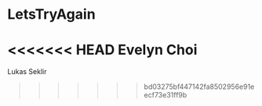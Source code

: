 # LetsTryAgain
<<<<<<< HEAD
Evelyn Choi
=======
Lukas Seklir
>>>>>>> bd03275bf447142fa8502956e91eecf73e31ff9b
